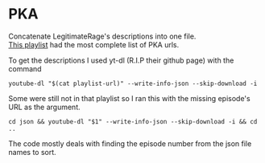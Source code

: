 # PKA

Concatenate LegitimateRage's descriptions into one file. \
[This playlist](https://www.youtube.com/playlist?list=PL568FBE856C240972) had the most complete list of PKA urls.

To get the descriptions I used yt-dl (R.I.P their github page) with the command

`youtube-dl "$(cat playlist-url)" --write-info-json --skip-download -i`

Some were still not in that playlist so I ran this with the missing episode's URL as the argument. 

`cd json && youtube-dl "$1" --write-info-json --skip-download -i && cd ..`


The code mostly deals with finding the episode number from the json file names to sort.  
